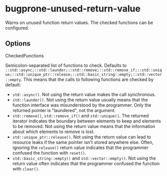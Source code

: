 bugprone-unused-return-value
============================

Warns on unused function return values. The checked functions can be
configured.

Options
-------

CheckedFunctions

Semicolon-separated list of functions to check. Defaults to
`::std::async;::std::launder;::std::remove;::std::remove_if;::std::unique;::std::unique_ptr::release;::std::basic_string::empty;::std::vector::empty`.
This means that the calls to following functions are checked by default:

-   `std::async()`. Not using the return value makes the call
    synchronous.
-   `std::launder()`. Not using the return value usually means that the
    function interface was misunderstood by the programmer. Only the
    returned pointer is "laundered", not the argument.
-   `std::remove()`, `std::remove_if()` and `std::unique()`. The
    returned iterator indicates the boundary between elements to keep
    and elements to be removed. Not using the return value means that
    the information about which elements to remove is lost.
-   `std::unique_ptr::release()`. Not using the return value can lead to
    resource leaks if the same pointer isn't stored anywhere else.
    Often, ignoring the `release()` return value indicates that the
    programmer confused the function with `reset()`.
-   `std::basic_string::empty()` and `std::vector::empty()`. Not using
    the return value often indicates that the programmer confused the
    function with `clear()`.
